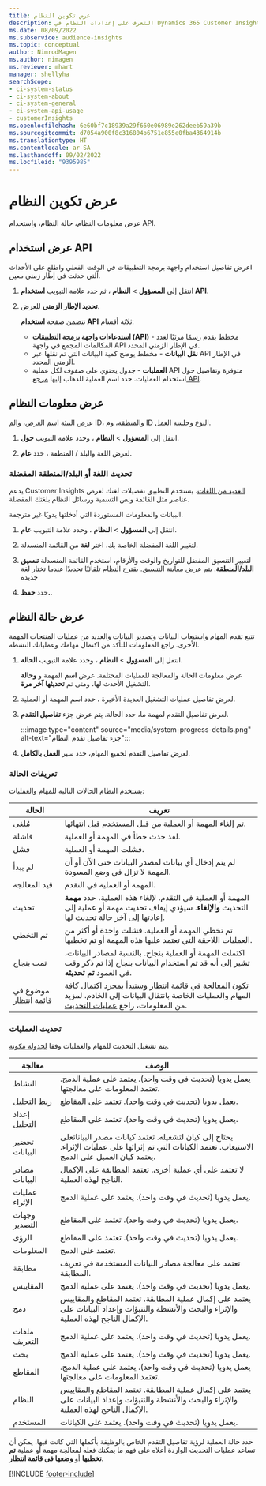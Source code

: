 ```yaml
---
title: عرض تكوين النظام
description: التعرف على إعدادات النظام في Dynamics 365 Customer Insights.
ms.date: 08/09/2022
ms.subservice: audience-insights
ms.topic: conceptual
author: NimrodMagen
ms.author: nimagen
ms.reviewer: mhart
manager: shellyha
searchScope:
- ci-system-status
- ci-system-about
- ci-system-general
- ci-system-api-usage
- customerInsights
ms.openlocfilehash: 6e60bf7c18939a29f660e06989e262deeb59a39b
ms.sourcegitcommit: d7054a900f8c316804b6751e855e0fba4364914b
ms.translationtype: HT
ms.contentlocale: ar-SA
ms.lasthandoff: 09/02/2022
ms.locfileid: "9395985"
---
```

# <a name="view-system-configuration"></a>عرض تكوين النظام

عرض معلومات النظام، حالة النظام، واستخدام API.

## <a name="view-api-usage"></a>عرض استخدام API

اعرض تفاصيل استخدام واجهة برمجة التطبيقات في الوقت الفعلي واطلع على الأحداث التي حدثت في إطار زمني معين.

1. انتقل إلى **المسؤول** > **النظام** ، ثم حدد علامة التبويب **استخدام API**.

1. **تحديد الإطار الزمني** للعرض.

   تتضمن صفحة **استخدام API** ثلاثة أقسام:

   - **استدعاءات واجهة برمجة التطبيقات (API)‬** - مخطط يقدم رسمًا مرئيًا لعدد المكالمات المجمع في واجهة API في الإطار الزمني المحدد.
   - **نقل البيانات** - مخطط يوضح كمية البيانات التي تم نقلها عبر API في الإطار الزمني المحدد.
   - **العمليات** - جدول يحتوي على صفوف لكل عملية API متوفرة وتفاصيل حول استخدام العمليات. حدد اسم العملية للذهاب إليها [مرجع API](https://developer.ci.ai.dynamics.com/api-details#api=CustomerInsights&operation=Get-all-instances).

## <a name="view-system-information"></a>عرض معلومات النظام

عرض البيئة اسم العرض، والم ID، والمنطقة، وم ID النوع وجلسة العمل.

1. انتقل إلى **المسؤول** > **النظام** ، وحدد علامة التبويب **حول**.

1. لعرض اللغة والبلد / المنطقة ، حدد **عام**.

### <a name="update-preferred-language-or-countryregion"></a>تحديث اللغة أو البلد/المنطقة المفضلة

يدعم Customer Insights [العديد من اللغات](/dynamics365/get-started/availability). يستخدم التطبيق تفضيلات لغتك لعرض عناصر مثل القائمة ونص التسمية ورسائل النظام بلغتك المفضلة.

البيانات والمعلومات المستوردة التي أدخلتها يدويًا غير مترجمة.

1. انتقل إلى **المسؤول** > **النظام** ، وحدد علامة التبويب **عام**.

1. لتغيير اللغة المفضلة الخاصة بك، اختر **لغة** من القائمة المنسدلة.

1. لتغيير التنسيق المفضل للتواريخ والوقت والأرقام، استخدم القائمة المنسدلة **تنسيق البلد/المنطقة**. يتم عرض معاينة التنسيق. يقترح النظام تلقائيًا تحديدًا عندما تختار لغة جديدة

1. حدد **حفظ.**.

## <a name="view-system-status"></a>عرض حالة النظام

تتبع تقدم المهام واستيعاب البيانات وتصدير البيانات والعديد من عمليات المنتجات المهمة الأخرى. راجع المعلومات للتأكد من اكتمال مهامك وعملياتك النشطة.

1. انتقل إلى **المسؤول** > **النظام** ، وحدد علامة التبويب **الحالة**.

   عرض معلومات الحالة والمعالجة للعمليات المختلفة. عرض **اسم** المهمة و **وحالة** التشغيل الأحدث لها، ومتى تم **تحديثها آخر مرة**.

1. لعرض تفاصيل عمليات التشغيل العديدة الأخيرة ، حدد اسم المهمة أو العملية.

1. لعرض تفاصيل التقدم لمهمة ما، حدد الحالة. يتم عرض جزء **تفاصيل التقدم**.

   :::image type="content" source="media/system-progress-details.png" alt-text="جزء تفاصيل تقدم النظام":::

1. لعرض تفاصيل التقدم لجميع المهام، حدد سير **العمل بالكامل**.

### <a name="status-definitions"></a>تعريفات الحالة

يستخدم النظام الحالات التالية للمهام والعمليات:

|الحالة   |تعريف  |
|---------|---------|
|مُلغى |تم إلغاء المهمة أو العملية من قبل المستخدم قبل انتهائها.   |
|‏‏فاشلة   |لقد حدث خطأ في المهمة أو العملية.         |
|فشل  |فشلت المهمة أو العملية.  |
|لم يبدأ   |لم يتم إدخال أي بيانات لمصدر البيانات حتى الآن أو أن المهمة لا تزال في وضع المسودة.         |
|قيد المعالجة  |المهمة أو العملية في التقدم.  |
|تحديث    |المهمة أو العملية في التقدم. لإلغاء هذه العملية، حدد **مهمة** التحديث **والإلغاء**. سيؤدي إيقاف تحديث مهمة أو عملية إلى إعادتها إلى آخر حالة تحديث لها.       |
|تم التخطي  |تم تخطي المهمة أو العملية. فشلت واحدة أو أكثر من العمليات اللاحقة التي تعتمد عليها هذه المهمة أو تم تخطيها.|
|تمت بنجاح  |اكتملت المهمة أو العملية بنجاح. بالنسبة لمصادر البيانات، تشير إلى أنه قد تم استخدام البيانات بنجاح إذا تم ذكر وقت في العمود **تم تحديثه**.|
|موضوع في قائمة انتظار | تكون المعالجة في قائمة انتظار وستبدأ بمجرد اكتمال كافة المهام والعمليات الخاصة بانتقال البيانات إلى الخادم. لمزيد من المعلومات، راجع [عمليات التحديث](#refresh-processes).|

### <a name="refresh-processes"></a>تحديث العمليات

يتم تشغيل التحديث للمهام والعمليات وفقا [لجدولة مكونة](schedule-refresh.md).

|معالجة  |الوصف   |
|---------|---------|
|النشاط  |يعمل يدويا (تحديث في وقت واحد). يعتمد على عملية الدمج. تعتمد المعلومات على معالجتها.|
|ربط التحليل |يعمل يدويا (تحديث في وقت واحد). تعتمد على المقاطع.  |
|إعداد التحليل |يعمل يدويا (تحديث في وقت واحد). تعتمد على المقاطع.  |
|تحضير البيانات   |يحتاج إلى كيان لتشغيله. تعتمد كيانات مصدر البياناتعلى الاستيعاب. تعتمد الكيانات التي تم إثرائها على عمليات الإثراء. يعتمد كيان العميل على الدمج.  |
|مصادر البيانات   |لا تعتمد على أي عملية أخرى. تعتمد المطابقة على الإكمال الناجح لهذه العملية.  |
|عمليات الإثراء   |يعمل يدويا (تحديث في وقت واحد). يعتمد على عملية الدمج. |
|وجهات التصدير |يعمل يدويا (تحديث في وقت واحد). تعتمد على المقاطع.  |
|الرؤى |يعمل يدويا (تحديث في وقت واحد). تعتمد على المقاطع.  |
|المعلومات   |تعتمد على الدمج.   |
|مطابقة |تعتمد على معالجة مصادر البيانات المستخدمة في تعريف المطابقة.      |
|المقاييس  |يعمل يدويا (تحديث في وقت واحد). يعتمد على عملية الدمج.  |
|‏‏دمج   |يعتمد على إكمال عملية المطابقة. تعتمد المقاطع والمقاييس والإثراء والبحث والأنشطة والتنبؤات وإعداد البيانات على الإكمال الناجح لهذه العملية.   |
|ملفات التعريف   |يعمل يدويا (تحديث في وقت واحد). يعتمد على عملية الدمج. |
|بحث    |يعمل يدويا (تحديث في وقت واحد). يعتمد على عملية الدمج. |
|المقاطع  |يعمل يدويا (تحديث في وقت واحد). يعتمد على عملية الدمج. تعتمد المعلومات على معالجتها.|
|النظام   |يعتمد على إكمال عملية المطابقة. تعتمد المقاطع والمقاييس والإثراء والبحث والأنشطة والتنبؤات وإعداد البيانات على الإكمال الناجح لهذه العملية.   |
|المستخدم   |يعمل يدويا (تحديث في وقت واحد). يعتمد على الكيانات.  |

حدد حالة العملية لرؤية تفاصيل التقدم الخاص بالوظيفة بأكملها التي كانت فيها. يمكن أن تساعد عمليات التحديث الواردة أعلاه على فهم ما يمكنك فعله لمعالجة مهمة أو عملية **تم تخطيها** أو **وضعها في قائمة انتظار**.


[!INCLUDE [footer-include](includes/footer-banner.md)]
